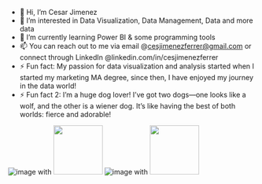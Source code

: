 - 👋 Hi, I’m Cesar Jimenez
- 👀 I’m interested in Data Visualization, Data Management, Data and more data
- 🌱 I’m currently learning Power BI & some programming tools
- 📫 You can reach out to me via email @cesjimenezferrer@gmail.com or connect through LinkedIn @linkedin.com/in/cesjimenezferrer
- ⚡ Fun fact: My passion for data visualization and analysis started when I started my marketing MA degree, since then, I have enjoyed my journey in the data world!
- ⚡ Fun fact 2: I’m a huge dog lover! I’ve got two dogs—one looks like a wolf, and the other is a wiener dog. It’s like having the best of both worlds: fierce and adorable!

![image](https://github.com/user-attachments/assets/ee473187-5293-42b3-9c49-b4c6731deebf) with <img src="https://your-image-url.type" width="100" height="100">
![image](https://github.com/user-attachments/assets/1a9787a2-36c6-4dfb-a930-c96902cd4ef8) with <img src="https://your-image-url.type" width="100" height="100">
